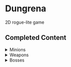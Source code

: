 # Dungrena
2D rogue-lite game

## Completed Content
<details>
<summary>Minions</summary>
<img src="https://raw.githubusercontent.com/BradenRobertsL/Dungrena/master/gifs/OrcClubber.gif" width="50%" align="middle">
</br>
  
> #### Orc Clubber  
> :heart: - 30  
> :dizzy: - 18  
> :crossed_swords: - 5  
  
<img src="https://raw.githubusercontent.com/BradenRobertsL/Dungrena/master/gifs/OrcDasher.gif" width="50%">

  
> #### Orc Dasher  
> :heart: - 10  
> :dizzy: - 5  
> :crossed_swords: - 2  
  
<img src="https://raw.githubusercontent.com/BradenRobertsL/Dungrena/master/gifs/OrcShaman.gif" width="50%">

  
> #### Orc Shaman  
> :heart: - 10  
> :dizzy: - 10  
> :crossed_swords: - 6  
> :zap: - 12  
  
<img src="https://raw.githubusercontent.com/BradenRobertsL/Dungrena/master/gifs/OrcSummoner.gif" width="50%">

  
> #### Orc Summoner  
> :heart: - 30  
> :zap: Spawns 3 dashers every 9 seconds  
  
</details>

<details>
<summary>Weapons</summary>
</details>

<details>
<summary>Bosses</summary>
</details>
